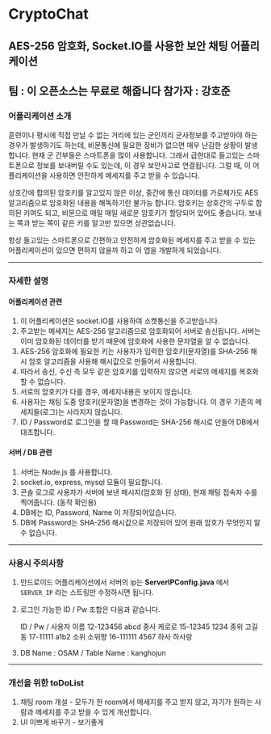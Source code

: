 # CryptoChat  
## AES-256 암호화, Socket.IO를 사용한 보안 채팅 어플리케이션 

팀 : 이 오픈소스는 무료로 해줍니다
참가자 : 강호준
---------------
### 어플리케이션 소개

훈련이나 평시에 직접 만날 수 없는 거리에 있는 군인끼리 군사정보를 주고받아야 하는 경우가 발생하기도 하는데, 비문통신에 필요한 장비가 없으면 매우 난감한 상황이 발생합니다.
현재 군 간부들은 스마트폰을 많이 사용합니다. 그래서 급한대로 들고있는 스마트폰으로 정보를 보내버릴 수도 있는데, 이 경우 보안사고로 연결됩니다. 
그럴 때, 이 어플리케이션을 사용하면 안전하게 메세지를 주고 받을 수 있습니다.

상호간에 합의된 암호키를 알고있지 않은 이상, 중간에 통신 데이터를 가로채가도 AES알고리즘으로 암호화된 내용을 해독하기란 불가능 합니다.
암호키는 상호간의 구두로 합의된 키여도 되고, 비문으로 매일 매일 새로운 암호키가 할당되어 있어도 좋습니다. 
보내는 쪽과 받는 쪽이 같은 키를 알고만 있으면 상관없습니다.

항상 들고있는 스마트폰으로 간편하고 안전하게 암호화된 메세지를 주고 받을 수 있는 어플리케이션이 있으면 편하지 않을까 하고 이 앱을 개발하게 되었습니다. 

---------------
### 자세한 설명

#### 어플리케이션 관련
1. 이 어플리케이션은 socket.IO를 사용하여 소켓통신을 주고받습니다.
2. 주고받는 메세지는 AES-256 알고리즘으로 암호화되어 서버로 송신됩니다. 서버는 이미 암호화된 데이터를 받기 때문에 암호화에 사용한 문자열을 알 수 없습니다.
3. AES-256 암호화에 필요한 키는 사용자가 입력한 암호키(문자열)를 SHA-256 해시 암호 알고리즘을 사용해 해시값으로 만들어서 사용합니다.
4. 따라서 송신, 수신 측 모두 같은 암호키를 입력하지 않으면 서로의 메세지를 복호화 할 수 없습니다. 
5. 서로의 암호키가 다를 경우, 메세지내용은 보이지 않습니다. 
6. 사용자는 채팅 도중 암호키(문자열)을 변경하는 것이 가능합니다. 이 경우 기존의 메세지들(로그)는 사라지지 않습니다.
7. ID / Password로 로그인을 할 때 Password는 SHA-256 해시로 만들어 DB에서 대조합니다.

#### 서버 / DB 관련
1. 서버는 Node.js 를 사용합니다.
2. socket.io, express, mysql 모듈이 필요합니다.
3. 콘솔 로그로 사용자가 서버에 보낸 메시지(암호화 된 상태), 현재 채팅 접속자 수를 찍어줍니다. (동작 확인용)
4. DB에는 ID, Password, Name 이 저장되어있습니다.
5. DB에 Password는 SHA-256 해시값으로 저장되어 있어 원래 암호가 무엇인지 알 수 없습니다. 

---------------
### 사용시 주의사항 

1. 안드로이드 어플리케이션에서 서버의 ip는 **ServerIPConfig.java** 에서  `SERVER_IP` 라는 스트링만 수정하시면 됩니다.
2. 로그인 가능한 ID / Pw 조합은 다음과 같습니다.

    ID          /  Pw         /   사용자 이름
    12-123456      abcd           중사 케로로
    15-12345       1234           중위 고길동
    17-11111       a1b2           소위 소위향
    16-111111      4567           하사 하사랑

3. DB Name : OSAM / Table Name : kanghojun

---------------
### 개선을 위한 toDoList

1. 채팅 room 개설 - 모두가 한 room에서 메세지를 주고 받지 않고, 자기가 원하는 사람과 메세지를 주고 받을 수 있게 개선합니다.
2. UI 이쁘게 바꾸기 - 보기좋게

